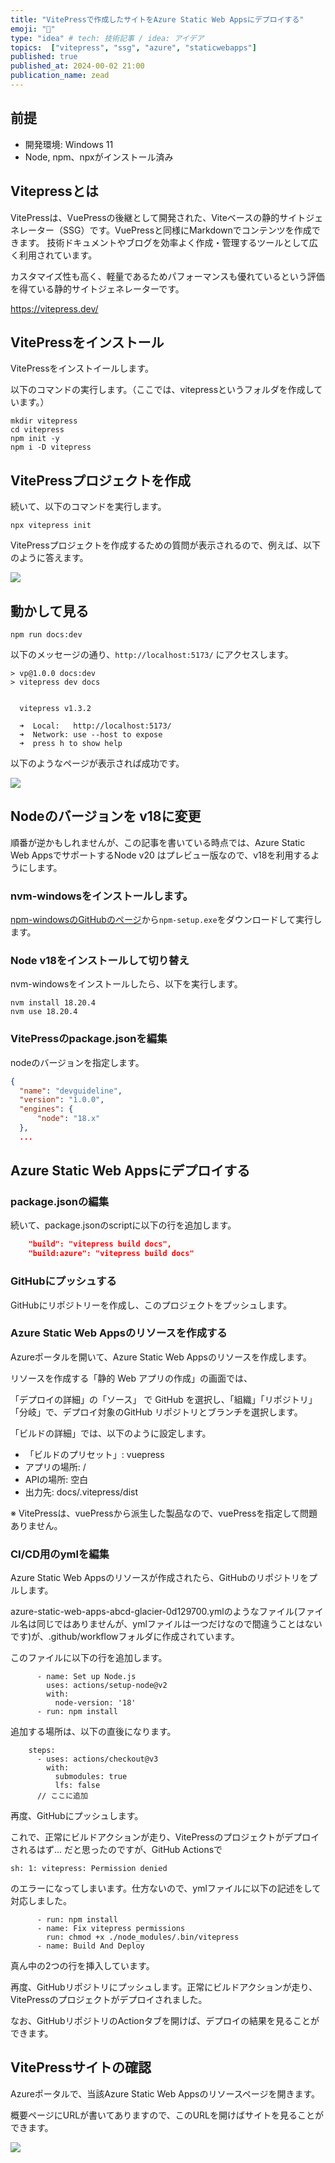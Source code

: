 ```yaml
---
title: "VitePressで作成したサイトをAzure Static Web Appsにデプロイする"
emoji: "📘"
type: "idea" # tech: 技術記事 / idea: アイデア
topics:  ["vitepress", "ssg", "azure", "staticwebapps"]
published: true
published_at: 2024-00-02 21:00
publication_name: zead
---
```


## 前提

- 開発環境: Windows 11
- Node, npm、npxがインストール済み

## Vitepressとは

VitePressは、VuePressの後継として開発された、Viteベースの静的サイトジェネレーター（SSG）です。VuePressと同様にMarkdownでコンテンツを作成できます。
技術ドキュメントやブログを効率よく作成・管理するツールとして広く利用されています。

カスタマイズ性も高く、軽量であるためパフォーマンスも優れているという評価を得ている静的サイトジェネレーターです。

https://vitepress.dev/


## VitePressをインストール

VitePressをインストイールします。

以下のコマンドの実行します。（ここでは、vitepressというフォルダを作成しています。）


```
mkdir vitepress
cd vitepress
npm init -y
npm i -D vitepress
```

## VitePressプロジェクトを作成

続いて、以下のコマンドを実行します。

```
npx vitepress init
```

VitePressプロジェクトを作成するための質問が表示されるので、例えば、以下のように答えます。


![](https://storage.googleapis.com/zenn-user-upload/024a36503a11-20240816.png)

## 動かして見る

```
npm run docs:dev
```

以下のメッセージの通り、`http://localhost:5173/` にアクセスします。

```
> vp@1.0.0 docs:dev
> vitepress dev docs


  vitepress v1.3.2

  ➜  Local:   http://localhost:5173/
  ➜  Network: use --host to expose
  ➜  press h to show help

```

以下のようなページが表示されば成功です。

![](https://storage.googleapis.com/zenn-user-upload/a984453fad86-20240816.png)


## Nodeのバージョンを v18に変更


順番が逆かもしれませんが、この記事を書いている時点では、Azure Static Web AppsでサポートするNode v20 はプレビュー版なので、v18を利用するようにします。

### nvm-windowsをインストールします。

[npm-windowsのGitHubのページ](https://github.com/coreybutler/nvm-windows/releases)から`npm-setup.exe`をダウンロードして実行します。

### Node v18をインストールして切り替え

nvm-windowsをインストールしたら、以下を実行します。

```
nvm install 18.20.4
nvm use 18.20.4
```

### VitePressのpackage.jsonを編集

nodeのバージョンを指定します。

```json
{
  "name": "devguideline",
  "version": "1.0.0",
  "engines": {
      "node": "18.x"
  },
  ...
```


## Azure Static Web Appsにデプロイする

### package.jsonの編集

続いて、package.jsonのscriptに以下の行を追加します。


```json
    "build": "vitepress build docs",
    "build:azure": "vitepress build docs"
```

### GitHubにプッシュする

GitHubにリポジトリーを作成し、このプロジェクトをプッシュします。

### Azure Static Web Appsのリソースを作成する

Azureポータルを開いて、Azure Static Web Appsのリソースを作成します。

リソースを作成する「静的 Web アプリの作成」の画面では、

「デプロイの詳細」の「ソース」 で GitHub を選択し、「組織」「リポジトリ」「分岐」で、デプロイ対象のGitHub リポジトリとブランチを選択します。  

「ビルドの詳細」では、以下のように設定します。

- 「ビルドのプリセット」: vuepress 
- アプリの場所: /
- APIの場所:  空白
- 出力先: docs/.vitepress/dist

※ VitePressは、vuePressから派生した製品なので、vuePressを指定して問題ありません。

### CI/CD用のymlを編集

Azure Static Web Appsのリソースが作成されたら、GitHubのリポジトリをプルします。

azure-static-web-apps-abcd-glacier-0d129700.ymlのようなファイル(ファイル名は同じではありませんが、ymlファイルは一つだけなので間違うことはないです)が、.github/workflowフォルダに作成されています。

このファイルに以下の行を追加します。

```
      - name: Set up Node.js
        uses: actions/setup-node@v2
        with:
          node-version: '18'
      - run: npm install
```

追加する場所は、以下の直後になります。

```
    steps:
      - uses: actions/checkout@v3
        with:
          submodules: true
          lfs: false
      // ここに追加

```

再度、GitHubにプッシュします。

これで、正常にビルドアクションが走り、VitePressのプロジェクトがデプロイされるはず... だと思ったのですが、GitHub Actionsで

```
sh: 1: vitepress: Permission denied
```

のエラーになってしまいます。仕方ないので、ymlファイルに以下の記述をして対応しました。


```
      - run: npm install
      - name: Fix vitepress permissions
        run: chmod +x ./node_modules/.bin/vitepress
      - name: Build And Deploy
```

真ん中の2つの行を挿入しています。

再度、GitHubリポジトリにプッシュします。正常にビルドアクションが走り、VitePressのプロジェクトがデプロイされました。

なお、GitHubリポジトリのActionタブを開けば、デプロイの結果を見ることができます。

## VitePressサイトの確認

Azureポータルで、当該Azure Static Web Appsのリソースページを開きます。

概要ページにURLが書いてありますので、このURLを開けばサイトを見ることができます。


![](https://storage.googleapis.com/zenn-user-upload/a984453fad86-20240816.png)



